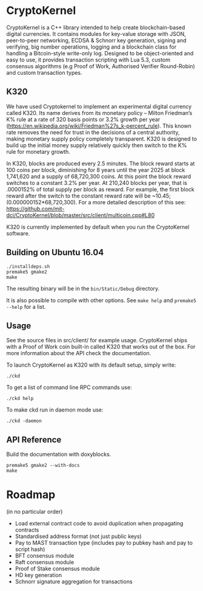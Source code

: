 CryptoKernel
============

CryptoKernel is a C++ library intended to help create blockchain-based digital currencies. It contains modules for key-value storage with JSON, peer-to-peer networking, ECDSA & Schnorr key generation, signing and verifying, big number operations, logging and a blockchain class for handling a Bitcoin-style write-only log. Designed to be object-oriented and easy to use, it provides transaction scripting with Lua 5.3, custom consensus algorithms (e.g Proof of Work, Authorised Verifier Round-Robin) and custom transaction types. 

K320
------------------------
We have used Cryptokernel to implement an experimental digital currency called K320. Its name derives from its monetary policy – Milton Friedman’s K% rule at a rate of 320 basis points or 3.2% growth per year (https://en.wikipedia.org/wiki/Friedman%27s_k-percent_rule). This known rate removes the need for trust in the decisions of a central authority, making monetary supply policy completely transparent. K320 is designed to build up the initial money supply relatively quickly then switch to the K% rule for monetary growth. 

In K320, blocks are produced every 2.5 minutes. The block reward starts at 100 coins per block, diminishing for 8 years until the year 2025 at block 1,741,620 and a supply of 68,720,300 coins. At this point the block reward switches to a constant 3.2% per year. At 210,240 blocks per year, that is .0000152% of total supply per block as reward. For example, the first block reward after the switch to the constant reward rate will be ~10.45; (0.000000152*68,720,300). For a more detailed description of this see: https://github.com/mit-dci/CryptoKernel/blob/master/src/client/multicoin.cpp#L80

K320 is currently implemented by default when you run the CryptoKernel software.

Building on Ubuntu 16.04
------------------------

```
./installdeps.sh
premake5 gmake2
make
```

The resulting binary will be in the `bin/Static/Debug` directory. 

It is also possible to compile with other options. See `make help` and `premake5 --help`
for a list.

Usage
-----
See the source files in src/client/ for example usage. CryptoKernel ships with a Proof of Work coin built-in called K320 that works out of the box. For more information about the API check the documentation.

To launch CryptoKernel as K320 with its default setup, simply write:

```
./ckd
```

To get a list of command line RPC commands use:
```
./ckd help
```

To make ckd run in daemon mode use:
```
./ckd -daemon
```

API Reference
-------------

Build the documentation with doxyblocks.
```
premake5 gmake2 --with-docs
make
```

Roadmap
===

(in no particular order)

- Load external contract code to avoid duplication
when propagating contracts
- Standardised address format (not just public keys)
- Pay to MAST transaction type (includes pay to pubkey hash and pay to script hash)
- BFT consensus module
- Raft consensus module
- Proof of Stake consensus module
- HD key generation
- Schnorr signature aggregation for transactions
